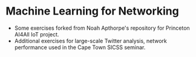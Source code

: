 # Machine Learning for Networking

* Some exercises forked from Noah Apthorpe's repository for Princeton AI4All IoT project. 
* Additional exercises for large-scale Twitter analysis, network performance used in the Cape Town SICSS seminar.
